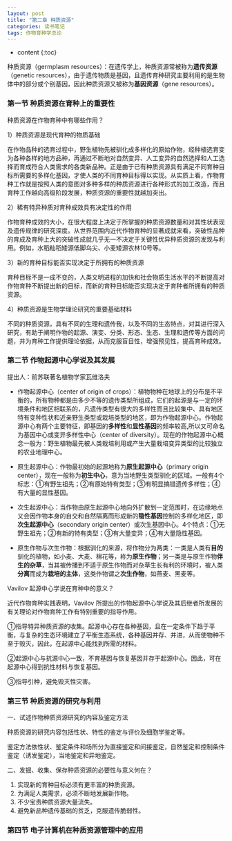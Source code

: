 ```yaml
---
layout: post
title: "第二章 种质资源"
categories: 读书笔记
tags: 作物育种学总论
---
```


* content
{:toc}


种质资源（germplasm resources）：在遗传学上，种质资源常被称为**遗传资源**（genetic resources），由于遗传物质是基因，且遗传育种研究主要利用的是生物体中的部分或个别基因，因此种质资源又被称为**基因资源**（gene resources）。

### 第一节 种质资源在育种上的重要性

种质资源在作物育种中有哪些作用？

1）种质资源是现代育种的物质基础

在作物品种的选育过程中，野生植物先被驯化成多样化的原始作物，经种植选育变为各种各样的地方品种，再通过不断地对自然变异、人工变异的自然选择和人工选择而育成符合人类需求的各类新品种。正是由于已有种质资源具有满足不同育种目标所需要的多样化基因，才使人类的不同育种目标得以实现。从实质上看，作物育种工作就是按照人类的意图对多种多样的种质资源进行各种形式的加工改造，而且育种工作越向高级阶段发展，种质资源的重要性就越加突出。

2）稀有特异种质对育种成效具有决定性的作用

作物育种成效的大小，在很大程度上决定于所掌握的种质资源数量和对其性状表现及遗传规律的研究深度。从世界范围内近代作物育种的显著成就来看，突破性品种的育成及育种上大的突破性成就几乎无一不决定于关键性优异种质资源的发现与利用。例如，水稻籼稻矮源低脚乌尖、小麦矮源农林10号等。

3）新的育种目标能否实现决定于所拥有的种质资源

育种目标不是一成不变的，人类文明进程的加快和社会物质生活水平的不断提高对作物育种不断提出新的目标，而新的育种目标能否实现决定于育种者所拥有的种质资源。

4）种质资源是生物学理论研究的重要基础材料

不同的种质资源，具有不同的生理和遗传我，以及不同的生态特点，对其进行深入研究，有助于阐明作物的起源、演变、分类、形态、生态、生理和遗传等方面的问题，并为育种工作提供理论依据，从而克服盲目性，增强预见性，提高育种成效。

### 第二节 作物起源中心学说及其发展

提出人：前苏联著名植物学家瓦维洛夫

- 作物起源中心（center of origin of crops）：植物物种在地球上的分布是不平衡的，所有物种都是由多少不等的遗传类型所组成，它们的起源是与一定的环境条件和地区相联系的，凡遗传类型有很大的多样性而且比较集中、具有地区特有变种性状和近亲野生类型或栽培类型的地区，即为作物起源中心。作物起源中心有两个主要特征，即基因的**多样性**和**显性基因**的频率较高,所以又可命名为基因中心或变异多样性中心（center of diversity）。现在的作物起源中心概念一般为：野生植物最先被人类栽培利用或产生大量栽培变异类型的比较独立的农业地理中心。

- 原生起源中心：作物最初始的起源地称为**原生起源中心**（primary origin center），现在一般称为**初生中心**，意为当地野生类型驯化的区域。一般有4个标志：①有野生祖先；②有原始特有类型；③有明显搞错遗传多样性；④有大量的显性基因。

- 次生起源中心：当作物由原生起源中心地向外扩散到一定范围时，在边缘地点又会因作物本身的自交和自然隔离而形成新的**隐性基因**控制的多样化地区，即**次生起源中心**（secondary origin center）或次生基因中心。4个特点：①无野生祖先；②有新的特有类型；③有大量变异；④有大量隐性基因。

- 原生作物与次生作物：根据驯化的来源，将作物分为两类：一类是人类有**目的**驯化的植物，如小麦、大麦、棉花等，称为**原生作物**；另一类是与原生作物**伴生的杂草**，当其被传播到不适于原生作物而对杂草生长有利的环境时，被人类**分离**而成为**栽培的主体**，这类作物谓之**次生作物**，如燕麦、黑麦等。

Vavilov 起源中心学说在育种中的意义？

  近代作物育种实践表明，Vavilov 所提出的作物起源中心学说及其后继者所发展的有关理论对作物育种工作有特别重要的指导作用。

  ①指导特异种质资源的收集。起源中心存在各种基因，且在一定条件下趋于平衡，与复杂的生态环境建立了平衡生态系统，各种基因并存、并进，从而使物种不至于毁灭，因此，在起源中心能找到所需的材料。

  ②起源中心与抗源中心一致，不育基因与恢复基因并存于起源中心。因此，可在起源中心得到抗性材料与恢复基因。

  ③指导引种，避免毁灭性灾害。

### 第三节 种质资源的研究与利用

一、试述作物种质资源研究的内容及鉴定方法

  种质资源的研究内容包括性状、特性的鉴定与评价及细胞学鉴定等。

  鉴定方法依性状、鉴定条件和场所分为直接鉴定和间接鉴定，自然鉴定和控制条件鉴定（诱发鉴定），当地鉴定和异地鉴定。

二、发掘、收集、保存种质资源的必要性与意义何在？

1. 实现新的育种目标必须有更丰富的种质资源。
2. 为满足人类需求，必须不断地发展新作物。
3. 不少宝贵种质资源大量流失。
4. 避免新品种遗传基础的贫乏，克服遗传脆弱性。

### 第四节 电子计算机在种质资源管理中的应用


